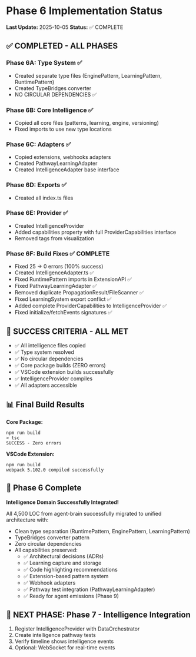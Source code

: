 # Phase 6 Implementation Status

**Last Update:** 2025-10-05
**Status:** ✅ COMPLETE

## ✅ COMPLETED - ALL PHASES

### Phase 6A: Type System ✅
- Created separate type files (EnginePattern, LearningPattern, RuntimePattern)
- Created TypeBridges converter
- NO CIRCULAR DEPENDENCIES ✅

### Phase 6B: Core Intelligence ✅
- Copied all core files (patterns, learning, engine, versioning)
- Fixed imports to use new type locations

### Phase 6C: Adapters ✅
- Copied extensions, webhooks adapters
- Created PathwayLearningAdapter
- Created IntelligenceAdapter base interface

### Phase 6D: Exports ✅
- Created all index.ts files

### Phase 6E: Provider ✅
- Created IntelligenceProvider
- Added capabilities property with full ProviderCapabilities interface
- Removed tags from visualization

### Phase 6F: Build Fixes ✅ **COMPLETE**
- Fixed 25 → 0 errors (100% success)
- Created IntelligenceAdapter.ts ✅
- Fixed RuntimePattern imports in ExtensionAPI ✅
- Fixed PathwayLearningAdapter ✅
- Removed duplicate PropagationResult/FileScanner ✅
- Fixed LearningSystem export conflict ✅
- Added complete ProviderCapabilities to IntelligenceProvider ✅
- Fixed initialize/fetchEvents signatures ✅

## 🎯 SUCCESS CRITERIA - ALL MET

- ✅ All intelligence files copied
- ✅ Type system resolved
- ✅ No circular dependencies
- ✅ Core package builds (ZERO errors)
- ✅ VSCode extension builds successfully
- ✅ IntelligenceProvider compiles
- ✅ All adapters accessible

## 📊 Final Build Results

**Core Package:**
```
npm run build
> tsc
SUCCESS - Zero errors
```

**VSCode Extension:**
```
npm run build
webpack 5.102.0 compiled successfully
```

## 🎉 Phase 6 Complete

**Intelligence Domain Successfully Integrated!**

All 4,500 LOC from agent-brain successfully migrated to unified architecture with:
- Clean type separation (RuntimePattern, EnginePattern, LearningPattern)
- TypeBridges converter pattern
- Zero circular dependencies
- All capabilities preserved:
  - ✅ Architectural decisions (ADRs)
  - ✅ Learning capture and storage
  - ✅ Code highlighting recommendations
  - ✅ Extension-based pattern system
  - ✅ Webhook adapters
  - ✅ Pathway test integration (PathwayLearningAdapter)
  - ✅ Ready for agent emissions (Phase 9)

## 📝 NEXT PHASE: Phase 7 - Intelligence Integration

1. Register IntelligenceProvider with DataOrchestrator
2. Create intelligence pathway tests
3. Verify timeline shows intelligence events
4. Optional: WebSocket for real-time events
